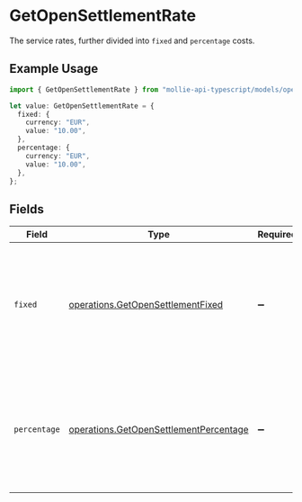 # GetOpenSettlementRate

The service rates, further divided into `fixed` and `percentage` costs.

## Example Usage

```typescript
import { GetOpenSettlementRate } from "mollie-api-typescript/models/operations";

let value: GetOpenSettlementRate = {
  fixed: {
    currency: "EUR",
    value: "10.00",
  },
  percentage: {
    currency: "EUR",
    value: "10.00",
  },
};
```

## Fields

| Field                                                                                             | Type                                                                                              | Required                                                                                          | Description                                                                                       |
| ------------------------------------------------------------------------------------------------- | ------------------------------------------------------------------------------------------------- | ------------------------------------------------------------------------------------------------- | ------------------------------------------------------------------------------------------------- |
| `fixed`                                                                                           | [operations.GetOpenSettlementFixed](../../models/operations/getopensettlementfixed.md)            | :heavy_minus_sign:                                                                                | In v2 endpoints, monetary amounts are represented as objects with a `currency` and `value` field. |
| `percentage`                                                                                      | [operations.GetOpenSettlementPercentage](../../models/operations/getopensettlementpercentage.md)  | :heavy_minus_sign:                                                                                | In v2 endpoints, monetary amounts are represented as objects with a `currency` and `value` field. |